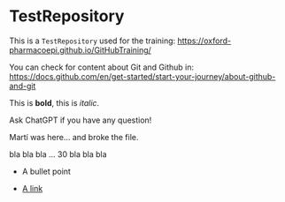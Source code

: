 # TestRepository

This is a `TestRepository` used for the training: <https://oxford-pharmacoepi.github.io/GitHubTraining/>

You can check for content about Git and Github in: <https://docs.github.com/en/get-started/start-your-journey/about-github-and-git>

This is **bold**, this is *italic*.

Ask ChatGPT if you have any question!

Martí was here... and broke the file.

bla bla bla ... 30 bla bla bla

- A bullet point

- [A link](https://oxford-pharmacoepi.github.io/GitHubTraining/)
